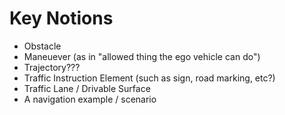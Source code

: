 # Key Notions
* Obstacle
* Maneuever (as in "allowed thing the ego vehicle can do")
* Trajectory???
* Traffic Instruction Element (such as sign, road marking, etc?)
* Traffic Lane / Drivable Surface
* A navigation example / scenario
